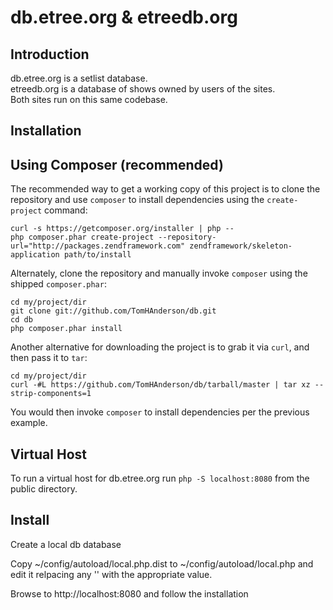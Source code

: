 db.etree.org & etreedb.org
==========================

Introduction
------------
db.etree.org is a setlist database.  
etreedb.org is a database of shows owned by users of the sites.  
Both sites run on this same codebase.


Installation
------------

Using Composer (recommended)
----------------------------
The recommended way to get a working copy of this project is to clone the repository
and use `composer` to install dependencies using the `create-project` command:

    curl -s https://getcomposer.org/installer | php --
    php composer.phar create-project --repository-url="http://packages.zendframework.com" zendframework/skeleton-application path/to/install

Alternately, clone the repository and manually invoke `composer` using the shipped
`composer.phar`:

    cd my/project/dir
    git clone git://github.com/TomHAnderson/db.git
    cd db
    php composer.phar install

Another alternative for downloading the project is to grab it via `curl`, and
then pass it to `tar`:

    cd my/project/dir
    curl -#L https://github.com/TomHAnderson/db/tarball/master | tar xz --strip-components=1

You would then invoke `composer` to install dependencies per the previous
example.

Virtual Host
------------
To run a virtual host for db.etree.org run `php -S localhost:8080` from the public directory.


Install
-------
Create a local db database

Copy ~/config/autoload/local.php.dist to ~/config/autoload/local.php and edit it relpacing any '' with the appropriate value.

Browse to http://localhost:8080 and follow the installation
